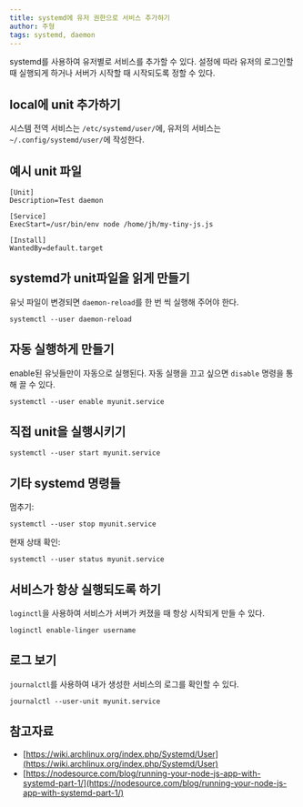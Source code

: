 ```yaml
---
title: systemd에 유저 권한으로 서비스 추가하기
author: 주형
tags: systemd, daemon
---
```


systemd를 사용하여 유저별로 서비스를 추가할 수 있다. 설정에 따라 유저의 로그인할 때 실행되게 하거나 서버가 시작할 때 시작되도록 정할 수 있다.

local에 unit 추가하기
----------------------

시스템 전역 서비스는 `/etc/systemd/user/`에, 유저의 서비스는 `~/.config/systemd/user/`에 작성한다. 

예시 unit 파일
--------------

```
[Unit]
Description=Test daemon

[Service]
ExecStart=/usr/bin/env node /home/jh/my-tiny-js.js

[Install]
WantedBy=default.target
```

systemd가 unit파일을 읽게 만들기
---------------------------------

유닛 파일이 변경되면 `daemon-reload`를 한 번 씩 실행해 주어야 한다.

`systemctl --user daemon-reload`

자동 실행하게 만들기
-------------------

enable된 유닛들만이 자동으로 실행된다. 자동 실행을 끄고 싶으면 `disable` 명령을 통해 끌 수 있다.

`systemctl --user enable myunit.service`

직접 unit을 실행시키기
----------------------

`systemctl --user start myunit.service`


기타 systemd 명령들
---------------------------------

멈추기:

`systemctl --user stop myunit.service`

현재 상태 확인:

`systemctl --user status myunit.service`


서비스가 항상 실행되도록 하기
----------------------------

`loginctl`을 사용하여 서비스가 서버가 켜졌을 때 항상 시작되게 만들 수 있다.

`loginctl enable-linger username`

로그 보기
----------

`journalctl`를 사용하여 내가 생성한 서비스의 로그를 확인할 수 있다.

`journalctl --user-unit myunit.service`


참고자료
--------

* [https://wiki.archlinux.org/index.php/Systemd/User](https://wiki.archlinux.org/index.php/Systemd/User)
* [https://nodesource.com/blog/running-your-node-js-app-with-systemd-part-1/](https://nodesource.com/blog/running-your-node-js-app-with-systemd-part-1/)
